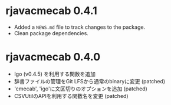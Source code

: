 # rjavacmecab 0.4.1

* Added a `NEWS.md` file to track changes to the package.
* Clean package dependencies.

# rjavacmecab 0.4.0

* Igo (v0.4.5) を利用する関数を追加
* 辞書ファイルの管理をGit LFSから通常のbinaryに変更 (patched)
* 'cmecab', 'igo'に文区切りのオプションを追加 (patched)
* CSVUtilのAPIを利用する関数名を変更 (patched)

